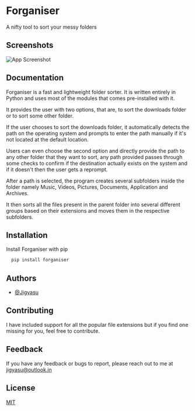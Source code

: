 
# Forganiser

A nifty tool to sort your messy folders


## Screenshots

![App Screenshot](https://i.postimg.cc/bNn0gxW9/Screenshot-from-2022-09-02-17-57-49.png)


## Documentation

Forganiser is a fast and lightweight folder sorter. It is written entirely in Python and uses most of the modules that comes pre-installed with it.

It provides the user with two options, that are, to sort the downloads folder or to sort some other folder.

If the user chooses to sort the downloads folder, it automatically detects the path on the operating system and prompts to enter the path manually if it's not located at the default location.

Users can even choose the second option and directly provide the path to any other folder that they want to sort, any path provided passes through some checks to confirm if the destination actually exists on the system and if it doesn't then the user gets a reprompt.

After a path is selected, the program creates several subfolders inside the folder namely Music, Videos, Pictures, Documents, Application and Archives.

It then sorts all the files present in the parent folder into several different groups based on their extensions and moves them in the respective subfolders.


## Installation

Install Forganiser with pip

```bash
  pip install forganiser
```
    
## Authors

- [@Jigyasu](https://www.github.com/cheesemaafia)


## Contributing

I have included support for all the popular file extensions but if you find one missing for you, feel free to contribute.

## Feedback

If you have any feedback or bugs to report, please reach out to me at jigyasu@outlook.in

## License

[MIT](https://choosealicense.com/licenses/mit/)

